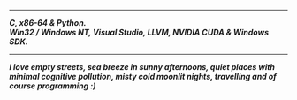 ----------------
___C, x86-64 & Python.___      
___Win32 / Windows NT, Visual Studio, LLVM, NVIDIA CUDA & Windows SDK.___    

---------------

___I love empty streets, sea breeze in sunny afternoons, quiet places with minimal cognitive pollution, misty cold moonlit nights, travelling and of course programming :)___


